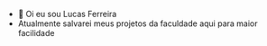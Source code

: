 - 👋 Oi eu sou Lucas Ferreira
- Atualmente salvarei meus projetos da faculdade aqui para maior facilidade 


<!---
lucasTOSP/lucasTOSP is a ✨ special ✨ repository because its `README.md` (this file) appears on your GitHub profile.
You can click the Preview link to take a look at your changes.
--->
